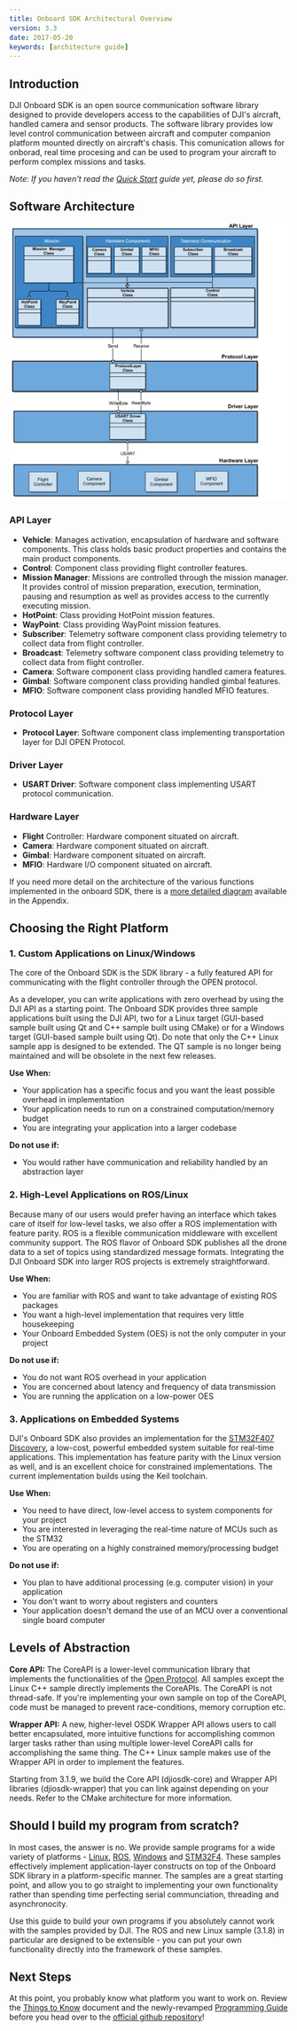 ```yaml
---
title: Onboard SDK Architectural Overview 
version: 3.3
date: 2017-05-20
keywords: [architecture guide]
---
```


## Introduction

DJI Onboard SDK is an open source communication software library designed to provide developers access to the capabilities of DJI's aircraft, handled camera and sensor products. The software library provides low level control communication between aircraft and computer companion platform mounted directly on aircraft's chasis. This comunication allows for onborad, real time procesing and can be used to program your aircraft to perform complex missions and tasks.

*Note: If you haven't read the [Quick Start](../quick-start/index.html) guide yet, please do so first.*

## Software Architecture

[![Software Architecture](../images/common/djiosdk_3_3.png)](..images/common/djiosdk_3_3.png)

### API Layer

* **Vehicle**: Manages activation, encapsulation of hardware and software components. This class holds basic product properties and contains the main product components.
* **Control**: Component class providing flight controller features.
* **Mission Manager**: Missions are controlled through the mission manager. It provides control of mission preparation, execution, termination, pausing and resumption as well as provides access to the currently executing mission.
* **HotPoint**: Class providing HotPoint mission features.
* **WayPoint**: Class providing WayPoint mission features.
* **Subscriber**: Telemetry software component class providing telemetry to collect data from flight controller. 
* **Broadcast**: Telemetry software component class providing telemetry to collect data from flight controller.
* **Camera**: Software component class providing handled camera features.
* **Gimbal**: Software component class providing handled gimbal features.
* **MFIO**: Software component class providing handled MFIO features.

### Protocol Layer

* **Protocol Layer**: Software component class implementing transportation layer for DJI OPEN Protocol.

### Driver Layer

* **USART Driver**: Software component class implementing USART protocol communication.

### Hardware Layer

* **Flight** Controller: Hardware component situated on aircraft.
* **Camera**: Hardware component situated on aircraft.
* **Gimbal**: Hardware component situated on aircraft.
* **MFIO**: Hardware I/O component situated on aircraft.

If you need more detail on the architecture of the various functions implemented in the onboard SDK, there is a [more detailed diagram](../appendix/index.html#detailed-architecture) available in the Appendix.  

## Choosing the Right Platform

### 1. Custom Applications on Linux/Windows

The core of the Onboard SDK is the SDK library - a fully featured API for communicating with the flight controller through the OPEN protocol. 

As a developer, you can write applications with zero overhead by using the DJI API as a starting point. The Onboard SDK provides three sample applications built using the DJI API, two for a Linux target (GUI-based sample built using Qt and C++ sample built using CMake) or for a Windows target (GUI-based sample built using Qt). Do note that only the C++ Linux sample app is designed to be extended. The QT sample is no longer being maintained and will be obsolete in the next few releases. 

**Use When:**
- Your application has a specific focus and you want the least possible overhead in implementation 
- Your application needs to run on a constrained computation/memory budget
- You are integrating your application into a larger codebase

**Do not use if:**
- You would rather have communication and reliability handled by an abstraction layer

### 2. High-Level Applications on ROS/Linux

Because many of our users would prefer having an interface which takes care of itself for low-level tasks, we also offer a ROS implementation with feature parity. ROS is a flexible communication middleware with excellent community support. The ROS flavor of Onboard SDK publishes all the drone data to a set of topics using standardized message formats. Integrating the DJI Onboard SDK into larger ROS projects is extremely straightforward. 

**Use When:**
- You are familiar with ROS and want to take advantage of existing ROS packages
- You want a high-level implementation that requires very little housekeeping
- Your Onboard Embedded System (OES) is not the only computer in your project

**Do not use if:**
- You do not want ROS overhead in your application
- You are concerned about latency and frequency of data transmission
- You are running the application on a low-power OES 

### 3. Applications on Embedded Systems

DJI's Onboard SDK also provides an implementation for the [STM32F407 Discovery](http://www.st.com/content/st_com/en/products/evaluation-tools/product-evaluation-tools/mcu-eval-tools/stm32-mcu-eval-tools/stm32-mcu-discovery-kits/stm32f4discovery.html), a low-cost, powerful embedded system suitable for real-time applications. This implementation has feature parity with the Linux version as well, and is an excellent choice for constrained implementations. The current implementation builds using the Keil toolchain.

**Use When:**
- You need to have direct, low-level access to system components for your project
- You are interested in leveraging the real-time nature of MCUs such as the STM32
- You are operating on a highly constrained memory/processing budget

**Do not use if:**
- You plan to have additional processing (e.g. computer vision) in your application
- You don't want to worry about registers and counters
- Your application doesn't demand the use of an MCU over a conventional single board computer 

## Levels of Abstraction

**Core API:**
The CoreAPI is a lower-level communication library that implements the functionalities of the [Open Protocol](index.html). All samples except the Linux C++ sample directly implements the CoreAPIs. The CoreAPI is not thread-safe. If you're implementing your own sample on top of the CoreAPI, code must be managed to prevent race-conditions, memory corruption etc. 

**Wrapper API:**
A new, higher-level OSDK Wrapper API allows users to call better encapsulated, more intuitive functions for accomplishing common larger tasks rather than using multiple lower-level CoreAPI calls for accomplishing the same thing. 
The C++ Linux sample makes use of the Wrapper API in order to implement the features. 

Starting from 3.1.9, we build the Core API (djiosdk-core) and Wrapper API libraries (djiosdk-wrapper) that you can link against depending on your needs. Refer to the CMake architecture for more information.

## Should I build my program from scratch?

In most cases, the answer is no. We provide sample programs for a wide variety of platforms - [Linux](../github-platform-docs/Linux/README.html), [ROS](../github-platform-docs/ROS/README.html), [Windows](../github-platform-docs/PureQT/README.html) and [STM32F4](../github-platform-docs/STM32/README.html). These samples effectively implement application-layer constructs on top of the Onboard SDK library in a platform-specific manner. The samples are a great starting point, and allow you to go straight to implementing your own functionality rather than spending time perfecting serial communciation, threading and asynchronocity.

Use this guide to build your own programs if you absolutely cannot work with the samples provided by DJI. The ROS and new Linux sample (3.1.8) in particular are designed to be extensible - you can put your own functionality directly into the framework of these samples.  

## Next Steps

At this point, you probably know what platform you want to work on. Review the [Things to Know](things-to-know.html) document and the newly-revamped [Programming Guide](../application-development-guides/programming-guide.md) before you head over to the [official github repository](https://github.com/dji-sdk/Onboard-SDK)!
